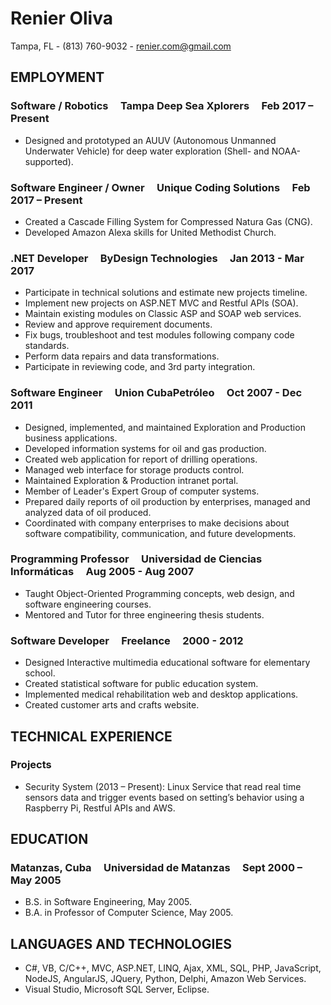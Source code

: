 # Renier Oliva 
Tampa, FL - (813) 760-9032 - renier.com@gmail.com

## EMPLOYMENT
### Software / Robotics	&nbsp;&nbsp;&nbsp; Tampa Deep Sea Xplorers &nbsp;&nbsp;&nbsp; Feb 2017 – Present
* Designed and prototyped an AUUV (Autonomous Unmanned Underwater Vehicle) for deep water exploration (Shell- and NOAA-supported).

### Software Engineer / Owner &nbsp;&nbsp;&nbsp; Unique Coding Solutions &nbsp;&nbsp;&nbsp; Feb 2017 – Present
* Created a Cascade Filling System for Compressed Natura Gas (CNG).
* Developed Amazon Alexa skills for United Methodist Church.

### .NET Developer &nbsp;&nbsp;&nbsp; ByDesign Technologies &nbsp;&nbsp;&nbsp; Jan 2013 - Mar 2017
* Participate in technical solutions and estimate new projects timeline.
* Implement new projects on ASP.NET MVC and Restful APIs (SOA).
* Maintain existing modules on Classic ASP and SOAP web services.
* Review and approve requirement documents.
* Fix bugs, troubleshoot and test modules following company code standards.
* Perform data repairs and data transformations.
* Participate in reviewing code, and 3rd party integration.

### Software Engineer &nbsp;&nbsp;&nbsp; Union CubaPetróleo &nbsp;&nbsp;&nbsp; Oct 2007 - Dec 2011
* Designed, implemented, and maintained Exploration and Production business applications.
* Developed information systems for oil and gas production.
* Created web application for report of drilling operations.
* Managed web interface for storage products control.
* Maintained Exploration & Production intranet portal.
* Member of Leader's Expert Group of computer systems.
* Prepared daily reports of oil production by enterprises, managed and analyzed data of oil produced.
* Coordinated with company enterprises to make decisions about software compatibility, communication, and future developments.
							 
### Programming Professor &nbsp;&nbsp;&nbsp; Universidad de Ciencias Informáticas &nbsp;&nbsp;&nbsp; Aug 2005 - Aug 2007
* Taught Object-Oriented Programming concepts, web design, and software engineering courses.
* Mentored and Tutor for three engineering thesis students.

### Software Developer &nbsp;&nbsp;&nbsp; Freelance &nbsp;&nbsp;&nbsp; 2000 - 2012
* Designed Interactive multimedia educational software for elementary school.
* Created statistical software for public education system.
* Implemented medical rehabilitation web and desktop applications.
* Created customer arts and crafts website.

## TECHNICAL EXPERIENCE				
### Projects
* Security System (2013 – Present): Linux Service that read real time sensors data and trigger events based on setting’s behavior using a Raspberry Pi, Restful APIs and AWS.

## EDUCATION
### Matanzas, Cuba &nbsp;&nbsp;&nbsp; Universidad de Matanzas &nbsp;&nbsp;&nbsp; Sept 2000 – May 2005
* B.S. in Software Engineering, May 2005.
* B.A. in Professor of Computer Science, May 2005.

## LANGUAGES AND TECHNOLOGIES
* C#, VB, C/C++, MVC, ASP.NET, LINQ, Ajax, XML, SQL, PHP, JavaScript, NodeJS, AngularJS, JQuery, Python, Delphi, Amazon Web Services.
* Visual Studio, Microsoft SQL Server, Eclipse. 
